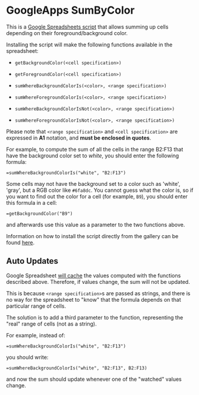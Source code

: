 GoogleApps SumByColor
=====================

This is a [Google Spreadsheets script](https://developers.google.com/apps-script/) that allows summing up cells depending on their foreground/background color.


Installing the script will make the following functions available in the spreadsheet:

* `getBackgroundColor(<cell specification>)`
* `getForegroundColor(<cell specification>)`

* `sumWhereBackgroundColorIs(<color>, <range specification>)`
* `sumWhereForegroundColorIs(<color>, <range specification>)`
* `sumWhereBackgroundColorIsNot(<color>, <range specification>)`
* `sumWhereForegroundColorIsNot(<color>, <range specification>)`


Please note that `<range specification>` and `<cell specification>` are expressed in **A1** notation, and **must be enclosed in quotes**.

For example, to compute the sum of all the cells in the range B2:F13 that have the background color set to *white*, you should enter the following formula:

    =sumWhereBackgroundColorIs("white", "B2:F13")

Some cells may not have the background set to a color such as 'white', 'gray', but a RGB color like `#6fa8dc`. You cannot guess what the color is, so if you want to find out the color for a cell (for example, `B9`), you should enter this formula in a cell:

    =getBackgroundColor("B9")

and afterwards use this value as a parameter to the two functions above.

Information on how to install the script directly from the gallery can be found [here](http://webapps.stackexchange.com/a/25847/12705).


Auto Updates
------------

Google Spreadsheet [will cache](http://stackoverflow.com/a/9023954/390819) the values computed with the functions described above. Therefore, if values change, the sum will not be updated.

This is because `<range specification>`s are passed as strings, and there is no way for the spreadsheet to "know" that the formula depends on that particular range of cells.

The solution is to add a third parameter to the function, representing the "real" range of cells (not as a string).

For example, instead of:

    =sumWhereBackgroundColorIs("white", "B2:F13")
    
you should write:

    =sumWhereBackgroundColorIs("white", "B2:F13", B2:F13)
    
and now the sum should update whenever one of the "watched" values change.

